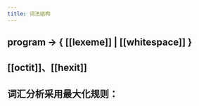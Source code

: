 ```yaml
---
title: 词法结构
---
```


## program	→	{ [[lexeme]] | [[whitespace]] }
## [[octit]]、[[hexit]]
## 词汇分析采用最大化规则：
